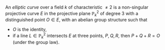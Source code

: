 An *elliptic curve* over a field $k$ of characteristic $\neq 2$ is a non-singular projective curve $E$ in the projective plane $\mathbb{P}_k^2$ of degree $3$ with a distinguished point $O \in E$, with an abelian group structure such that

- $O$ is the identity,
- if a line $L \in \mathbb{P}_k^2$ intersects $E$ at three points, $P, Q, R$, then $P + Q + R = O$ (under the group law).
